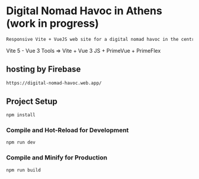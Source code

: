 # Digital Nomad Havoc in Athens (work in progress)

```sh
Responsive Vite + VueJS web site for a digital nomad havoc in the centre of Athens.
```

Vite 5 - Vue 3
Tools => Vite + Vue 3 JS + PrimeVue + PrimeFlex

## hosting by Firebase

```sh
https://digital-nomad-havoc.web.app/
```

## Project Setup

```sh
npm install
```

### Compile and Hot-Reload for Development

```sh
npm run dev
```

### Compile and Minify for Production

```sh
npm run build
```

